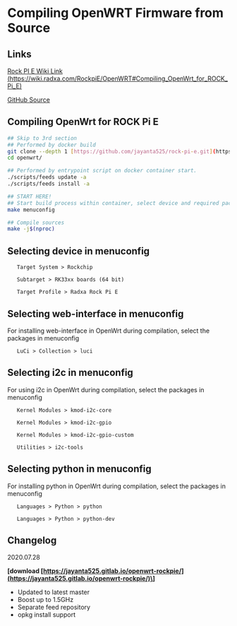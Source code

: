 # Compiling OpenWRT Firmware from Source

## Links

[Rock PI E Wiki Link (https://wiki.radxa.com/RockpiE/OpenWRT#Compiling_OpenWrt_for_ROCK_Pi_E)](https://wiki.radxa.com/RockpiE/OpenWRT#Compiling_OpenWrt_for_ROCK_Pi_E)

[GitHub Source](https://github.com/jayanta525/rk3328-rock-pi-e)

## Compiling OpenWrt for ROCK Pi E

```bash
## Skip to 3rd section
## Performed by docker build
git clone --depth 1 [https://github.com/jayanta525/rock-pi-e.git](https://github.com/jayanta525/rock-pi-e.git) openwrt/
cd openwrt/

## Performed by entrypoint script on docker container start.
./scripts/feeds update -a
./scripts/feeds install -a

## START HERE! 
## Start build process within container, select device and required packages here
make menuconfig

## Compile sources
make -j$(nproc)
```

## Selecting device in menuconfig

```text
   Target System > Rockchip

   Subtarget > RK33xx boards (64 bit)

   Target Profile > Radxa Rock Pi E
```

## Selecting web-interface in menuconfig

For installing web-interface in OpenWrt during compilation, select the packages in menuconfig

```text
   LuCi > Collection > luci
```

## Selecting i2c in menuconfig

For using i2c in OpenWrt during compilation, select the packages in menuconfig

```text
   Kernel Modules > kmod-i2c-core

   Kernel Modules > kmod-i2c-gpio

   Kernel Modules > kmod-i2c-gpio-custom

   Utilities > i2c-tools
```

## Selecting python in menuconfig

For installing python in OpenWrt during compilation, select the packages in menuconfig

```text
   Languages > Python > python

   Languages > Python > python-dev
```

## Changelog

2020.07.28

**\[download [https://jayanta525.gitlab.io/openwrt-rockpie/](https://jayanta525.gitlab.io/openwrt-rockpie/)\]**

* Updated to latest master
* Boost up to 1.5GHz
* Separate feed repository
* opkg install support
